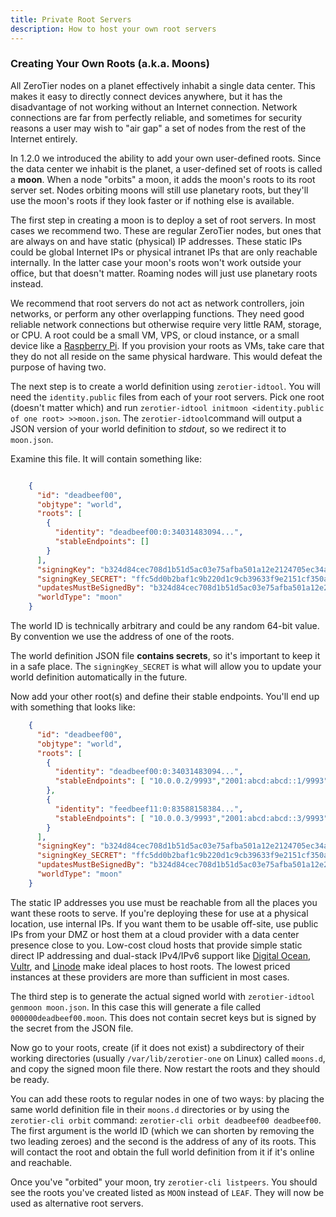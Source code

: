 ```yaml
---
title: Private Root Servers
description: How to host your own root servers
---
```


### Creating Your Own Roots (a.k.a. Moons)

All ZeroTier nodes
on a planet effectively inhabit a single data center. This makes it easy
to directly connect devices anywhere, but it has the disadvantage of not
working without an Internet connection. Network connections are far from
perfectly reliable, and sometimes for security reasons a user may wish
to "air gap" a set of nodes from the rest of the Internet entirely.

In 1.2.0 we introduced the ability to add your own user-defined roots.
Since the data center we inhabit is the planet, a user-defined set of
roots is called a **moon**. When a node "orbits" a moon, it adds the
moon's roots to its root server set. Nodes orbiting moons will still use
planetary roots, but they'll use the moon's roots if they look faster or
if nothing else is available.

The first step in creating a moon is to deploy a set of root servers. In
most cases we recommend two. These are regular ZeroTier nodes, but ones
that are always on and have static (physical) IP addresses. These static
IPs could be global Internet IPs or physical intranet IPs that are only
reachable internally. In the latter case your moon's roots won't work
outside your office, but that doesn't matter. Roaming nodes will just
use planetary roots instead.

We recommend that root servers do not act as network controllers, join
networks, or perform any other overlapping functions. They need good
reliable network connections but otherwise require very little RAM,
storage, or CPU. A root could be a small VM, VPS, or cloud instance, or
a small device like a [Raspberry Pi](https://www.raspberrypi.org/). If
you provision your roots as VMs, take care that they do not all reside
on the same physical hardware. This would defeat the purpose of having
two.

The next step is to create a world definition using `zerotier-idtool`.
You will need the `identity.public` files from each of your root
servers. Pick one root (doesn't matter which) and run
`zerotier-idtool initmoon <identity.public of one root> >>moon.json`.
The `zerotier-idtool`command will output a JSON version of your world
definition to *stdout*, so we redirect it to `moon.json`.

Examine this file. It will contain something like:

```json

    {
      "id": "deadbeef00",
      "objtype": "world",
      "roots": [
        {
          "identity": "deadbeef00:0:34031483094...",
          "stableEndpoints": []
        }
      ],
      "signingKey": "b324d84cec708d1b51d5ac03e75afba501a12e2124705ec34a614bf8f9b2c800f44d9824ad3ab2e3da1ac52ecb39ac052ce3f54e58d8944b52632eb6d671d0e0",
      "signingKey_SECRET": "ffc5dd0b2baf1c9b220d1c9cb39633f9e2151cf350a6d0e67c913f8952bafaf3671d2226388e1406e7670dc645851bf7d3643da701fd4599fedb9914c3918db3",
      "updatesMustBeSignedBy": "b324d84cec708d1b51d5ac03e75afba501a12e2124705ec34a614bf8f9b2c800f44d9824ad3ab2e3da1ac52ecb39ac052ce3f54e58d8944b52632eb6d671d0e0",
      "worldType": "moon"
    }
```

The world ID is technically arbitrary and could be any random 64-bit
value. By convention we use the address of one of the roots.

The world definition JSON file **contains secrets**, so it's important
to keep it in a safe place. The `signingKey_SECRET` is what will allow
you to update your world definition automatically in the future.

Now add your other root(s) and define their stable endpoints. You'll end
up with something that looks like:

```json
    {
      "id": "deadbeef00",
      "objtype": "world",
      "roots": [
        {
          "identity": "deadbeef00:0:34031483094...",
          "stableEndpoints": [ "10.0.0.2/9993","2001:abcd:abcd::1/9993" ]
        },
        {
          "identity": "feedbeef11:0:83588158384...",
          "stableEndpoints": [ "10.0.0.3/9993","2001:abcd:abcd::3/9993" ]
        }
      ],
      "signingKey": "b324d84cec708d1b51d5ac03e75afba501a12e2124705ec34a614bf8f9b2c800f44d9824ad3ab2e3da1ac52ecb39ac052ce3f54e58d8944b52632eb6d671d0e0",
      "signingKey_SECRET": "ffc5dd0b2baf1c9b220d1c9cb39633f9e2151cf350a6d0e67c913f8952bafaf3671d2226388e1406e7670dc645851bf7d3643da701fd4599fedb9914c3918db3",
      "updatesMustBeSignedBy": "b324d84cec708d1b51d5ac03e75afba501a12e2124705ec34a614bf8f9b2c800f44d9824ad3ab2e3da1ac52ecb39ac052ce3f54e58d8944b52632eb6d671d0e0",
      "worldType": "moon"
    }
```

The static IP addresses you use must be reachable from all the places
you want these roots to serve. If you're deploying these for use at a
physical location, use internal IPs. If you want them to be usable
off-site, use public IPs from your DMZ or host them at a cloud provider
with a data center presence close to you. Low-cost cloud hosts that
provide simple static direct IP addressing and dual-stack IPv4/IPv6
support like [Digital Ocean](https://digitalocean.com/),
[Vultr](https://vultr.com/), and [Linode](https://linode.com/) make
ideal places to host roots. The lowest priced instances at these
providers are more than sufficient in most cases.

The third step is to generate the actual signed world with
`zerotier-idtool genmoon moon.json`. In this case this will generate a
file called `000000deadbeef00.moon`. This does not contain secret keys
but is signed by the secret from the JSON file.

Now go to your roots, create (if it does not exist) a subdirectory of
their working directories (usually `/var/lib/zerotier-one` on Linux)
called `moons.d`, and copy the signed moon file there. Now restart the
roots and they should be ready.

You can add these roots to regular nodes in one of two ways: by placing
the same world definition file in their `moons.d` directories or by
using the `zerotier-cli orbit` command:
`zerotier-cli orbit deadbeef00 deadbeef00`. The first argument is the
world ID (which we can shorten by removing the two leading zeroes) and
the second is the address of any of its roots. This will contact the
root and obtain the full world definition from it if it's online and
reachable.

Once you've "orbited" your moon, try `zerotier-cli listpeers`. You
should see the roots you've created listed as `MOON` instead of `LEAF`.
They will now be used as alternative root servers.
